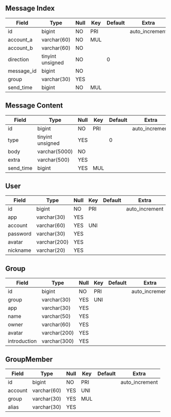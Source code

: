 ## Message Index

| Field      | Type             | **Null** | Key  | **Default** | Extra          |
| ---------- | ---------------- | -------- | ---- | ----------- | -------------- |
| id         | bigint           | NO       | PRI  | <null>      | auto_increment |
| account_a  | varchar(60)      | NO       | MUL  | <null>      |                |
| account_b  | varchar(60)      | NO       |      | <null>      |                |
| direction  | tinyint unsigned | NO       |      | 0           |                |
| message_id | bigint           | NO       |      | <null>      |                |
| group      | varchar(30)      | YES      |      | <null>      |                |
| send_time  | bigint           | NO       | MUL  | <null>      |                |

## Message Content

| Field     | Type             | **Null** | Key  | **Default** | Extra          |
| --------- | ---------------- | -------- | ---- | ----------- | -------------- |
| id        | bigint           | NO       | PRI  | <null>      | auto_increment |
| type      | tinyint unsigned | YES      |      | 0           |                |
| body      | varchar(5000)    | NO       |      | <null>      |                |
| extra     | varchar(500)     | YES      |      | <null>      |                |
| send_time | bigint           | YES      | MUL  | <null>      |                |

## User

| Field    | Type         | **Null** | Key  | **Default** | Extra          |
| -------- | ------------ | -------- | ---- | ----------- | -------------- |
| id       | bigint       | NO       | PRI  | <null>      | auto_increment |
| app      | varchar(30)  | YES      |      | <null>      |                |
| account  | varchar(60)  | YES      | UNI  | <null>      |                |
| password | varchar(30)  | YES      |      | <null>      |                |
| avatar   | varchar(200) | YES      |      | <null>      |                |
| nickname | varchar(20)  | YES      |      | <null>      |                |

## Group

| Field        | Type         | **Null** | Key  | **Default** | Extra          |
| ------------ | ------------ | -------- | ---- | ----------- | -------------- |
| id           | bigint       | NO       | PRI  | <null>      | auto_increment |
| group        | varchar(30)  | YES      | UNI  | <null>      |                |
| app          | varchar(30)  | YES      |      | <null>      |                |
| name         | varchar(50)  | YES      |      | <null>      |                |
| owner        | varchar(60)  | YES      |      | <null>      |                |
| avatar       | varchar(200) | YES      |      | <null>      |                |
| introduction | varchar(300) | YES      |      | <null>      |                |

## GroupMember

| Field   | Type        | **Null** | Key  | **Default** | Extra          |
| ------- | ----------- | -------- | ---- | ----------- | -------------- |
| id      | bigint      | NO       | PRI  | <null>      | auto_increment |
| account | varchar(60) | YES      | UNI  | <null>      |                |
| group   | varchar(30) | YES      | MUL  | <null>      |                |
| alias   | varchar(30) | YES      |      | <null>      |                |